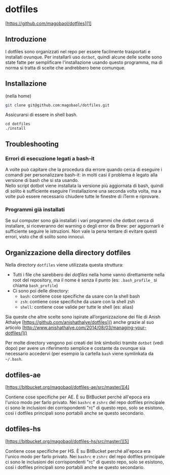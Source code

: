# dotfiles
[https://github.com/magobaol/dotfiles][1]

## Introduzione
I dotfiles sono organizzati nel repo per essere facilmente trasportati e installati ovunque. Per installarli uso `dotbot`, quindi alcune delle scelte sono state fatte per semplificare l'installazione usando questo programma, ma di norma si tratta di scelte che andrebbero bene comunque.

## Installazione
(nella home)

```bash
git clone git@github.com:magobaol/dotfiles.git
```



Assicurarsi di essere in shell bash.

	cd dotfiles
	./install

## Troubleshooting

### Errori di esecuzione legati a bash-it
A volte può capitare che la procedura dia errore quando cerca di eseguire i comandi per personalizzare bash-it: in molti casi il problema è legato alla versione di bash che si sta usando.   
Nello script dotbot viene installata la versione più aggiornata di bash, quindi di solito è sufficiente eseguire l'installazione una seconda volta volta, ma a volte può essere necessario chiudere tutte le finestre di iTerm e riprovare.

### Programmi già installati
Se sul computer sono già installati i vari programmi che dotbot cerca di installare, si riceveranno dei warning o degli error da Brew: per aggiornarli è sufficiente seguire le istruzioni. 
Non vale la pena tentare di evitare questi errori, visto che di solito sono innocui.

## Organizzazione della directory dotfiles
Nella directory `dotfiles` viene utilizzata questa struttura:

- Tutti i file che sarebbero dei _dotfiles_ nella home vanno direttamente nella root del repository, ma il nome è senza il punto (es: `.bash_profile_` si chiama `bash_profile`)
- Ci sono poi delle directory:
	- `bash`: contiene cose specifiche da usare con la shell bash
	- `zsh`: contiene cose specifiche da usare con la shell zsh
	- `shell`: contiene cose valide per tutte le shell (es: alias)

Sia queste che altre scelte sono ispirate all’organizzazione dei file di Anish Athalye [https://github.com/anishathalye/dotfiles]() anche grazie al suo articolo [http://www.anishathalye.com/2014/08/03/managing-your-dotfiles/]()

Per molte directory vengono poi creati dei link simbolici tramite `dotbot` (vedi dopo) per avere un riferimento semplice e costante da ovunque sia necessario accedervi (per esempio la cartella `bash` viene symlinkata da `~/.bash`.

## dotfiles-ae
[https://bitbucket.org/magobaol/dotfiles-ae/src/master/][4]

Contiene cose specifiche per AE. È su BitBucket perché all'epoca era l'unico modo per farlo privato.
Nei `bashrc` e `zshrc` del repo dotfiles principale ci sono le inclusioni dei corrispondenti "rc" di questo repo, solo se esistono, così i dotfiles principali sono portabili anche se questo secondario.

## dotfiles-hs
[https://bitbucket.org/magobaol/dotfiles-hs/src/master/][5]

Contiene cose specifiche per HS. È su BitBucket perché all'epoca era l'unico modo per farlo privato.
Nei `bashrc` e `zshrc` del repo dotfiles principale ci sono le inclusioni dei corrispondenti "rc" di questo repo, solo se esistono, così i dotfiles principali sono portabili anche se questo secondario.

[1]:	https://github.com/magobaol/dotfiles
[4]:	https://bitbucket.org/magobaol/dotfiles-ae/src/master/
[5]:	https://bitbucket.org/magobaol/dotfiles-hs/src/master/
